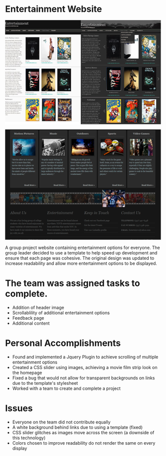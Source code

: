 Entertainment Website
=====================

![Website Page Example](https://github.com/RonaldGRowe/Group-Entertainment-Website/blob/main/Images/group-image.png)

![Website Homepage CSS Slider](https://github.com/RonaldGRowe/Group-Entertainment-Website/blob/main/Images/group-image2.png)

A group project website containing entertainment options for everyone.
The group leader decided to use a template to help speed up development and ensure that each page was cohesive.
The original design was updated to increase readability and allow more entertainment options to be displayed.

# The team was assigned tasks to complete.
- Addition of header image
- Scrollablility of additional entertainment options
- Feedback page
- Additional content

# Personal Accomplishments
- Found and implemented a Jquery Plugin to achieve scrolling of multiple entertainment options
- Created a CSS slider using images, achieving a movie film strip look on the homepage
- Fixed a bug that would not allow for transparent backgrounds on links due to the template's stylesheet
- Worked with a team to create and complete a project

# Issues
- Everyone on the team did not contribute equally
- A white background behind links due to using a template (fixed)
- CSS slider glitches as images move across the screen (a downside of this technology)
- Colors chosen to improve readability do not render the same on every display
